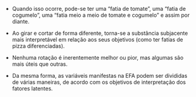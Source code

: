 - Quando isso ocorre, pode-se ter uma “fatia de tomate”, uma “fatia de 
cogumelo”, uma “fatia meio a meio de tomate e cogumelo” e assim por diante.

- Ao girar e cortar de forma diferente, torna-se a substância subjacente mais interpretável em relação aos seus objetivos (como ter fatias de pizza diferenciadas).

- Nenhuma rotação é inerentemente melhor ou pior, mas algumas são mais úteis 
que outras. 

- Da mesma forma, as variáveis manifestas na EFA podem ser divididas de várias maneiras, de acordo com os objetivos de interpretação dos fatores latentes.